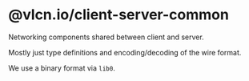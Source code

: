 # @vlcn.io/client-server-common

Networking components shared between client and server.

Mostly just type definitions and encoding/decoding of the wire format.

We use a binary format via `lib0`.